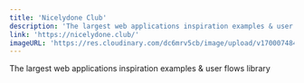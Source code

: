 ```yaml
---
title: 'Nicelydone Club'
description: 'The largest web applications inspiration examples & user flows library'
link: 'https://nicelydone.club/'
imageURL: 'https://res.cloudinary.com/dc6mrv5cb/image/upload/v1700074849/personal-resources/ideas/nicelydone.club__ong1vm.png'
---
```

The largest web applications inspiration examples & user flows library